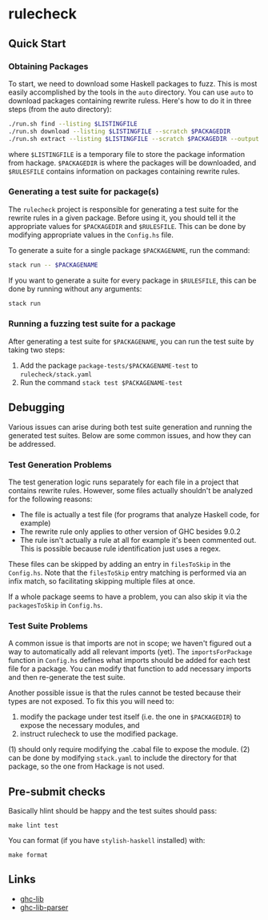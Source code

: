 # rulecheck

## Quick Start

### Obtaining Packages

To start, we need to download some Haskell packages to fuzz. This is most easily
accomplished by the tools in the `auto` directory. You can use `auto` to
download packages containing rewrite ruless. Here's how to do it in three steps
(from the auto directory):

```sh
./run.sh find --listing $LISTINGFILE
./run.sh download --listing $LISTINGFILE --scratch $PACKAGEDIR
./run.sh extract --listing $LISTINGFILE --scratch $PACKAGEDIR --output $RULESFILE
```

where `$LISTINGFILE` is a temporary file to store the package information from
hackage. `$PACKAGEDIR` is where the packages will be downloaded, and
`$RULESFILE` contains information on packages containing rewrite rules. 

### Generating a test suite for package(s)

The `rulecheck` project is responsible for generating a test suite for the
rewrite rules in a given package. Before using it, you should tell it the
appropriate values for `$PACKAGEDIR` and `$RULESFILE`. This can be done by
modifying appropriate values in the `Config.hs` file.

To generate a suite for a single package `$PACKAGENAME`, run the command:

``` sh
stack run -- $PACKAGENAME
```

If you want to generate a suite for every package in `$RULESFILE`, this can be
done by running without any arguments:

``` sh
stack run 
```

### Running a fuzzing test suite for a package

After generating a test suite for `$PACKAGENAME`, you can run the test suite by
taking two steps:

1. Add the package `package-tests/$PACKAGENAME-test` to `rulecheck/stack.yaml`
2. Run the command `stack test $PACKAGENAME-test`

## Debugging

Various issues can arise during both test suite generation and running the
generated test suites. Below are some common issues, and how they can be addressed.

### Test Generation Problems

The test generation logic runs separately for each file in a project that
contains rewrite rules. However, some files actually shouldn't be analyzed for
the following reasons:

- The file is actually a test file (for programs that analyze Haskell code, for example)
- The rewrite rule only applies to other version of GHC besides 9.0.2 
- The rule isn't actually a rule at all for example it's been commented out.
  This is possible because rule identification just uses a regex.
  
These files can be skipped by adding an entry in `filesToSkip` in the
`Config.hs`. Note that the `filesToSkip` entry matching is performed via an
infix match, so facilitating skipping multiple files at once.

If a whole package seems to have a problem, you can also skip it via the
`packagesToSkip` in `Config.hs`.

### Test Suite Problems

A common issue is that imports are not in scope; we haven't figured out a way to
automatically add all relevant imports (yet). The `importsForPackage` function
in `Config.hs` defines what imports should be added for each test file for a
package. You can modify that function to add necessary imports and then
re-generate the test suite.

Another possible issue is that the rules cannot be tested because their types
are not exposed. To fix this you will need to:

1. modify the package under test itself (i.e. the one in `$PACKAGEDIR`) to expose the necessary modules, and
2. instruct rulecheck to use the modified package.

(1) should only require modifying the .cabal file to expose the module. (2) can
be done by modifying `stack.yaml` to include the directory for that package, so
the one from Hackage is not used.

## Pre-submit checks

Basically hlint should be happy and the test suites should pass:

    make lint test

You can format (if you have `stylish-haskell` installed) with:

    make format

## Links

* [ghc-lib](https://www.stackage.org/lts-19.25/package/ghc-lib-9.0.2.20211226)
* [ghc-lib-parser](https://www.stackage.org/lts-19.25/package/ghc-lib-parser-9.0.2.20211226)
